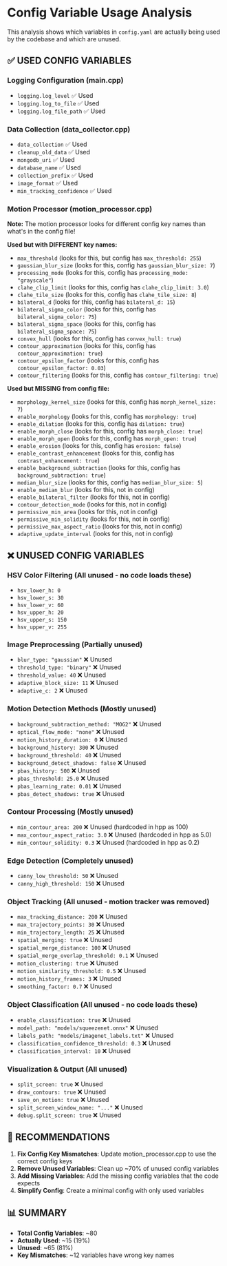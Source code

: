 # Config Variable Usage Analysis

This analysis shows which variables in `config.yaml` are actually being used by the codebase and which are unused.

## ✅ **USED CONFIG VARIABLES**

### **Logging Configuration (main.cpp)**
- `logging.log_level` ✅ Used
- `logging.log_to_file` ✅ Used  
- `logging.log_file_path` ✅ Used

### **Data Collection (data_collector.cpp)**
- `data_collection` ✅ Used
- `cleanup_old_data` ✅ Used
- `mongodb_uri` ✅ Used
- `database_name` ✅ Used
- `collection_prefix` ✅ Used
- `image_format` ✅ Used
- `min_tracking_confidence` ✅ Used

### **Motion Processor (motion_processor.cpp)**
**Note:** The motion processor looks for different config key names than what's in the config file!

**Used but with DIFFERENT key names:**
- `max_threshold` (looks for this, but config has `max_threshold: 255`)
- `gaussian_blur_size` (looks for this, config has `gaussian_blur_size: 7`)
- `processing_mode` (looks for this, config has `processing_mode: "grayscale"`)
- `clahe_clip_limit` (looks for this, config has `clahe_clip_limit: 3.0`)
- `clahe_tile_size` (looks for this, config has `clahe_tile_size: 8`)
- `bilateral_d` (looks for this, config has `bilateral_d: 15`)
- `bilateral_sigma_color` (looks for this, config has `bilateral_sigma_color: 75`)
- `bilateral_sigma_space` (looks for this, config has `bilateral_sigma_space: 75`)
- `convex_hull` (looks for this, config has `convex_hull: true`)
- `contour_approximation` (looks for this, config has `contour_approximation: true`)
- `contour_epsilon_factor` (looks for this, config has `contour_epsilon_factor: 0.03`)
- `contour_filtering` (looks for this, config has `contour_filtering: true`)

**Used but MISSING from config file:**
- `morphology_kernel_size` (looks for this, config has `morph_kernel_size: 7`)
- `enable_morphology` (looks for this, config has `morphology: true`)
- `enable_dilation` (looks for this, config has `dilation: true`)
- `enable_morph_close` (looks for this, config has `morph_close: true`)
- `enable_morph_open` (looks for this, config has `morph_open: true`)
- `enable_erosion` (looks for this, config has `erosion: false`)
- `enable_contrast_enhancement` (looks for this, config has `contrast_enhancement: true`)
- `enable_background_subtraction` (looks for this, config has `background_subtraction: true`)
- `median_blur_size` (looks for this, config has `median_blur_size: 5`)
- `enable_median_blur` (looks for this, not in config)
- `enable_bilateral_filter` (looks for this, not in config)
- `contour_detection_mode` (looks for this, not in config)
- `permissive_min_area` (looks for this, not in config)
- `permissive_min_solidity` (looks for this, not in config)
- `permissive_max_aspect_ratio` (looks for this, not in config)
- `adaptive_update_interval` (looks for this, not in config)

## ❌ **UNUSED CONFIG VARIABLES**

### **HSV Color Filtering** (All unused - no code loads these)
- `hsv_lower_h: 0`
- `hsv_lower_s: 30`
- `hsv_lower_v: 60`
- `hsv_upper_h: 20`
- `hsv_upper_s: 150`
- `hsv_upper_v: 255`

### **Image Preprocessing** (Partially unused)
- `blur_type: "gaussian"` ❌ Unused
- `threshold_type: "binary"` ❌ Unused
- `threshold_value: 40` ❌ Unused
- `adaptive_block_size: 11` ❌ Unused
- `adaptive_c: 2` ❌ Unused

### **Motion Detection Methods** (Mostly unused)
- `background_subtraction_method: "MOG2"` ❌ Unused
- `optical_flow_mode: "none"` ❌ Unused
- `motion_history_duration: 0` ❌ Unused
- `background_history: 300` ❌ Unused
- `background_threshold: 40` ❌ Unused
- `background_detect_shadows: false` ❌ Unused
- `pbas_history: 500` ❌ Unused
- `pbas_threshold: 25.0` ❌ Unused
- `pbas_learning_rate: 0.01` ❌ Unused
- `pbas_detect_shadows: true` ❌ Unused

### **Contour Processing** (Mostly unused)
- `min_contour_area: 200` ❌ Unused (hardcoded in hpp as 100)
- `max_contour_aspect_ratio: 3.0` ❌ Unused (hardcoded in hpp as 5.0)
- `min_contour_solidity: 0.3` ❌ Unused (hardcoded in hpp as 0.2)

### **Edge Detection** (Completely unused)
- `canny_low_threshold: 50` ❌ Unused
- `canny_high_threshold: 150` ❌ Unused

### **Object Tracking** (All unused - motion tracker was removed)
- `max_tracking_distance: 200` ❌ Unused
- `max_trajectory_points: 30` ❌ Unused
- `min_trajectory_length: 25` ❌ Unused
- `spatial_merging: true` ❌ Unused
- `spatial_merge_distance: 100` ❌ Unused
- `spatial_merge_overlap_threshold: 0.1` ❌ Unused
- `motion_clustering: true` ❌ Unused
- `motion_similarity_threshold: 0.5` ❌ Unused
- `motion_history_frames: 3` ❌ Unused
- `smoothing_factor: 0.7` ❌ Unused

### **Object Classification** (All unused - no code loads these)
- `enable_classification: true` ❌ Unused
- `model_path: "models/squeezenet.onnx"` ❌ Unused
- `labels_path: "models/imagenet_labels.txt"` ❌ Unused
- `classification_confidence_threshold: 0.3` ❌ Unused
- `classification_interval: 10` ❌ Unused

### **Visualization & Output** (All unused)
- `split_screen: true` ❌ Unused
- `draw_contours: true` ❌ Unused
- `save_on_motion: true` ❌ Unused
- `split_screen_window_name: "..."` ❌ Unused
- `debug.split_screen: true` ❌ Unused

## 🔧 **RECOMMENDATIONS**

1. **Fix Config Key Mismatches**: Update motion_processor.cpp to use the correct config keys
2. **Remove Unused Variables**: Clean up ~70% of unused config variables
3. **Add Missing Variables**: Add the missing config variables that the code expects
4. **Simplify Config**: Create a minimal config with only used variables

## 📊 **SUMMARY**
- **Total Config Variables**: ~80
- **Actually Used**: ~15 (19%)
- **Unused**: ~65 (81%)
- **Key Mismatches**: ~12 variables have wrong key names
